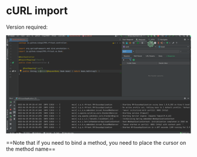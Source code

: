# cURL import
Version required:<Badge text="2022.2.1" />

![importByCurl](../../../.vuepress/public/img/2022.2.1/importByCurl_en.gif)

==Note that if you need to bind a method, you need to place the cursor on the method name==
